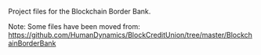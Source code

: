 Project files for the Blockchain Border Bank.  

Note: Some files have been moved from: https://github.com/HumanDynamics/BlockCreditUnion/tree/master/BlockchainBorderBank
